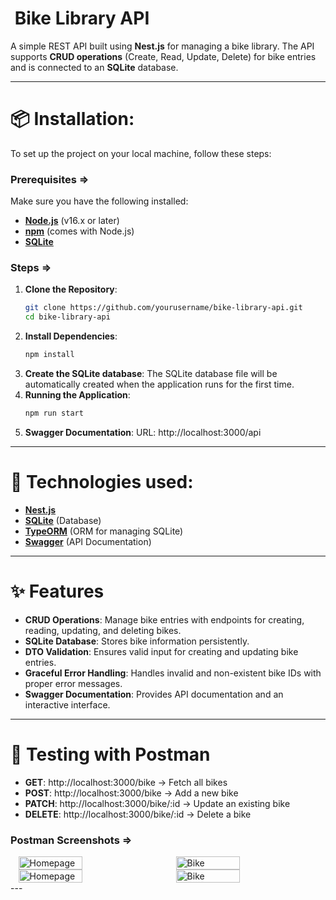 # ️ Bike Library API

A simple REST API built using **Nest.js** for managing a bike library. The API supports **CRUD operations** (Create, Read, Update, Delete) for bike entries and is connected to an **SQLite** database.

---
# 📦 Installation:
To set up the project on your local machine, follow these steps:
### Prerequisites &#8658;
Make sure you have the following installed:
- [**Node.js**](https://nodejs.org/en/) (v16.x or later)
- [**npm**](https://www.npmjs.com/) (comes with Node.js)
- [**SQLite**](https://www.sqlite.org/download.html)
### Steps &#8658;
1. **Clone the Repository**:
   ```bash
   git clone https://github.com/yourusername/bike-library-api.git
   cd bike-library-api
2. **Install Dependencies**:
   ```bash
   npm install
3. **Create the SQLite database**:
   The SQLite database file will be automatically created when the application runs for the first time.
4. **Running the Application**:
   ```bash
   npm run start
5. **Swagger Documentation**:
   URL: http://localhost:3000/api
---
# 📝 Technologies used:

- [**Nest.js**](https://nestjs.com/)
- [**SQLite**](https://www.sqlite.org/index.html) (Database)
- [**TypeORM**](https://typeorm.io/) (ORM for managing SQLite)
- [**Swagger**](https://swagger.io/) (API Documentation)

---

# ✨ Features

- **CRUD Operations**: Manage bike entries with endpoints for creating, reading, updating, and deleting bikes.
- **SQLite Database**: Stores bike information persistently.
- **DTO Validation**: Ensures valid input for creating and updating bike entries.
- **Graceful Error Handling**: Handles invalid and non-existent bike IDs with proper error messages.
- **Swagger Documentation**: Provides API documentation and an interactive interface.

---
# 🧪 Testing with Postman
- **GET**: http://localhost:3000/bike  -> Fetch all bikes
- **POST**: http://localhost:3000/bike  -> Add a new bike
- **PATCH**: http://localhost:3000/bike/:id  -> Update an existing bike
- **DELETE**: http://localhost:3000/bike/:id  -> Delete a bike

### Postman Screenshots =>
<div style="display: flex; justify-content: space-around;">
  <img src="./screenshots/GET.png" alt="Homepage" width="45%">
  <img src="./screenshots/POST.png" alt="Bike" width="45%">
</div>
<div style="display: flex; justify-content: space-around;">
  <img src="./screenshots/GET.png" alt="Homepage" width="45%">
  <img src="./screenshots/POST.png" alt="Bike" width="45%">
</div>
---



